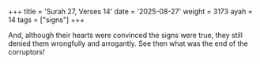 +++
title = 'Surah 27, Verses 14'
date = '2025-08-27'
weight = 3173
ayah = 14
tags = ["signs"]
+++

And, although their hearts were convinced the signs were true, they still denied them wrongfully and arrogantly. See then what was the end of the corruptors!